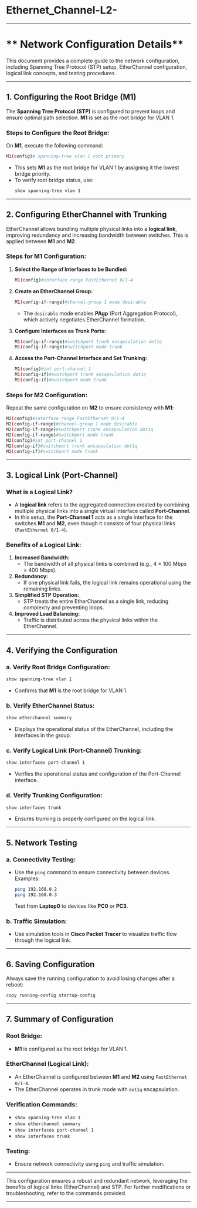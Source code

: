 # Ethernet_Channel-L2-

---
# ** Network Configuration Details**

This document provides a complete guide to the network configuration, including Spanning Tree Protocol (STP) setup, EtherChannel configuration, logical link concepts, and testing procedures.

---

## **1. Configuring the Root Bridge (M1)**

The **Spanning Tree Protocol (STP)** is configured to prevent loops and ensure optimal path selection. **M1** is set as the root bridge for VLAN 1.

### **Steps to Configure the Root Bridge:**

On **M1**, execute the following command:
```bash
M1(config)# spanning-tree vlan 1 root primary
```

- This sets **M1** as the root bridge for VLAN 1 by assigning it the lowest bridge priority.
- To verify root bridge status, use:
  ```bash
  show spanning-tree vlan 1
  ```

---

## **2. Configuring EtherChannel with Trunking**

EtherChannel allows bundling multiple physical links into a **logical link**, improving redundancy and increasing bandwidth between switches. This is applied between **M1** and **M2**.

### **Steps for M1 Configuration:**

1. **Select the Range of Interfaces to be Bundled:**
   ```bash
   M1(config)#interface range FastEthernet 0/1-4
   ```

2. **Create an EtherChannel Group:**
   ```bash
   M1(config-if-range)#channel-group 1 mode desirable
   ```
   - The `desirable` mode enables **PAgp** (Port Aggregation Protocol), which actively negotiates EtherChannel formation.

3. **Configure Interfaces as Trunk Ports:**
   ```bash
   M1(config-if-range)#switchport trunk encapsulation dot1q
   M1(config-if-range)#switchport mode trunk
   ```

4. **Access the Port-Channel Interface and Set Trunking:**
   ```bash
   M1(config)#int port-channel 1
   M1(config-if)#switchport trunk encapsulation dot1q
   M1(config-if)#switchport mode trunk
   ```

### **Steps for M2 Configuration:**

Repeat the same configuration on **M2** to ensure consistency with **M1**:

```bash
M2(config)#interface range FastEthernet 0/1-4
M2(config-if-range)#channel-group 1 mode desirable
M2(config-if-range)#switchport trunk encapsulation dot1q
M2(config-if-range)#switchport mode trunk
M2(config)#int port-channel 1
M2(config-if)#switchport trunk encapsulation dot1q
M2(config-if)#switchport mode trunk
```

---

## **3. Logical Link (Port-Channel)**

### **What is a Logical Link?**
- A **logical link** refers to the aggregated connection created by combining multiple physical links into a single virtual interface called **Port-Channel**.
- In this setup, the **Port-Channel 1** acts as a single interface for the switches **M1** and **M2**, even though it consists of four physical links (`FastEthernet 0/1-4`).

### **Benefits of a Logical Link:**
1. **Increased Bandwidth:**
   - The bandwidth of all physical links is combined (e.g., 4 × 100 Mbps = 400 Mbps).
2. **Redundancy:**
   - If one physical link fails, the logical link remains operational using the remaining links.
3. **Simplified STP Operation:**
   - STP treats the entire EtherChannel as a single link, reducing complexity and preventing loops.
4. **Improved Load Balancing:**
   - Traffic is distributed across the physical links within the EtherChannel.

---

## **4. Verifying the Configuration**

### **a. Verify Root Bridge Configuration:**
```bash
show spanning-tree vlan 1
```
- Confirms that **M1** is the root bridge for VLAN 1.

### **b. Verify EtherChannel Status:**
```bash
show etherchannel summary
```
- Displays the operational status of the EtherChannel, including the interfaces in the group.

### **c. Verify Logical Link (Port-Channel) Trunking:**
```bash
show interfaces port-channel 1
```
- Verifies the operational status and configuration of the Port-Channel interface.

### **d. Verify Trunking Configuration:**
```bash
show interfaces trunk
```
- Ensures trunking is properly configured on the logical link.

---

## **5. Network Testing**

### **a. Connectivity Testing:**
- Use the `ping` command to ensure connectivity between devices. Examples:
  ```bash
  ping 192.168.0.2
  ping 192.168.0.3
  ```
  Test from **Laptop0** to devices like **PC0** or **PC3**.

### **b. Traffic Simulation:**
- Use simulation tools in **Cisco Packet Tracer** to visualize traffic flow through the logical link.

---

## **6. Saving Configuration**

Always save the running configuration to avoid losing changes after a reboot:
```bash
copy running-config startup-config
```

---

## **7. Summary of Configuration**

### **Root Bridge:**
- **M1** is configured as the root bridge for VLAN 1.

### **EtherChannel (Logical Link):**
- An EtherChannel is configured between **M1** and **M2** using `FastEthernet 0/1-4`.
- The EtherChannel operates in trunk mode with `dot1q` encapsulation.

### **Verification Commands:**
- `show spanning-tree vlan 1`
- `show etherchannel summary`
- `show interfaces port-channel 1`
- `show interfaces trunk`

### **Testing:**
- Ensure network connectivity using `ping` and traffic simulation.

---

This configuration ensures a robust and redundant network, leveraging the benefits of logical links (EtherChannel) and STP. For further modifications or troubleshooting, refer to the commands provided.

--- 

